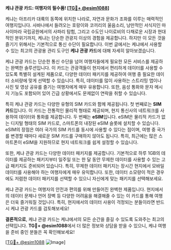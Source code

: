 **케냐 관광 카드: 여행자의 필수품! [[TG💪+ @esim1088](https://t.me/s/esim1088)]**

케냐는 아프리카 대륙의 동쪽에 위치한 나라로, 자연과 문화가 조화를 이루는 매력적인 여행지입니다. 사바나에서 들려오는 호랑이와 코끼리의 울음소리, 낭만적인 서식지인 마사이마라 국립공원에서의 사파리 탐험, 그리고 수도인 나이로비의 다채로운 시장과 현대적인 분위기까지, 케냐는 단순한 관광지 이상의 경험을 제공합니다. 하지만 이 모든 것을 즐기기 위해서는 기본적으로 통신 수단이 필요합니다. 이번 글에서는 케냐에서 사용할 수 있는 최고의 관광용 관리 도구인 **케냐 관광 카드**에 대해 자세히 알아보겠습니다.

케냐 관광 카드는 단순한 통신 수단을 넘어 여행자들에게 필요한 모든 서비스를 제공하는 완벽한 솔루션입니다. 이 카드는 관광객들이 현지에서 편리하게 데이터를 사용할 수 있도록 특별히 설계된 제품으로, 다양한 데이터 패키지를 제공하여 여행 중 필요한 데이터 소비량에 맞게 선택할 수 있습니다. 특히, 데이터를 많이 사용하는 스트리밍 앱이나 사진 및 영상 공유를 즐기는 여행자에게 매우 유용합니다. 또한, 음성 통화와 문자 메시지 기능도 포함되어 있어 긴급 상황에서도 문제없이 연락을 취할 수 있습니다.

특히 케냐 관광 카드는 다양한 유형의 SIM 카드와 함께 제공됩니다. 첫 번째로는 **SIM 카드**입니다. 이 카드는 전통적인 물리적 형태로 제공되며, 현지 통신사의 네트워크를 사용하여 데이터와 통화를 제공합니다. 두 번째는 **eSIM**입니다. eSIM은 물리적 카드가 없는 디지털 형태의 SIM 카드로, 스마트폰의 내장된 eSIM 슬롯에 설치할 수 있습니다. eSIM의 장점은 여러 국가의 SIM 카드를 동시에 사용할 수 있다는 점이며, 여행 중 국가를 변경할 때마다 새로운 SIM 카드를 구매하지 않아도 됩니다. 특히, 최근에는 많은 스마트폰이 eSIM을 지원하므로 현지 네트워크를 쉽게 설정할 수 있습니다.

또한, 케냐 관광 카드는 다양한 데이터 패키지를 제공합니다. 기본적으로 하루 1GB의 데이터를 제공하는 패키지부터 일주일 또는 한 달 동안 무제한 데이터를 사용할 수 있는 고급 패키지도 준비되어 있습니다. 특히, 무제한 데이터 패키지는 장시간 현지에서 모바일 데이터를 사용해야 하는 여행자에게 매우 유익합니다. 또한, 데이터 소모량이 적은 경우에도 저렴한 데이터 패키지를 선택할 수 있으니 자신에게 맞는 패키지를 선택해보세요.

케냐 관광 카드는 여행자의 안전과 편의를 위해 만들어진 완벽한 제품입니다. 현지에서의 데이터 문제나 언어 장벽 등 다양한 어려움을 해결해줄 수 있는 이 카드를 통해 여행은 더욱 즐거워질 것입니다. 특히, 현지에서의 데이터 사용이 걱정되는 분들이라면 반드시 케냐 관광 카드를 검토해보세요!

**결론적으로**, 케냐 관광 카드는 케냐에서의 모든 순간을 즐길 수 있도록 도와주는 최고의 선택입니다. **TG💪+ @esim1088**에서 더 많은 정보와 상담을 받을 수 있으니, 케냐 여행을 준비 중인 분들은 꼭 확인해보세요! 

[[TG💪+ @esim1088](https://t.me/s/esim1088) ![Image](https://i.postimg.cc/Y0z9fWf4/image.png)]